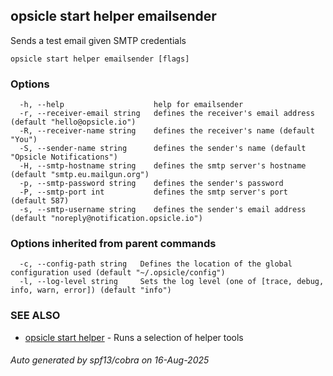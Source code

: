 ## opsicle start helper emailsender

Sends a test email given SMTP credentials

```
opsicle start helper emailsender [flags]
```

### Options

```
  -h, --help                    help for emailsender
  -r, --receiver-email string   defines the receiver's email address (default "hello@opsicle.io")
  -R, --receiver-name string    defines the receiver's name (default "You")
  -S, --sender-name string      defines the sender's name (default "Opsicle Notifications")
  -H, --smtp-hostname string    defines the smtp server's hostname (default "smtp.eu.mailgun.org")
  -p, --smtp-password string    defines the sender's password
  -P, --smtp-port int           defines the smtp server's port (default 587)
  -s, --smtp-username string    defines the sender's email address (default "noreply@notification.opsicle.io")
```

### Options inherited from parent commands

```
  -c, --config-path string   Defines the location of the global configuration used (default "~/.opsicle/config")
  -l, --log-level string     Sets the log level (one of [trace, debug, info, warn, error]) (default "info")
```

### SEE ALSO

* [opsicle start helper](cli/opsicle_start_helper.md)	 - Runs a selection of helper tools

###### Auto generated by spf13/cobra on 16-Aug-2025
